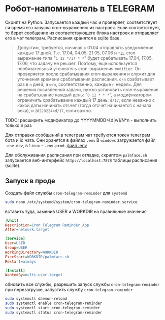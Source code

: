 # Робот-напоминатель в TELEGRAM

Скрипт на Python.
Запускается каждый час и проверяет, соответствует ли время его запуска cron-выражению из настроек.
Если соответствует, то берет сообщение из соответствующего блока настроек и отправляет его в чат телеграм.
Расписания хранятся в sqlite базе.


> Допустим, требуется, начиная с 01.04 отправлять уведомление каждые 17 дней. Т.е. 17.04, 04.05, 21.05, 07.06 и т.д.
> cron выражение типа "`1 12 */17 * *`" будет срабатывать 17.04, 17.05, 17.06, что задачу не решает. Поэтому, еще используется необязательный уточнятель cron-выражения `modifier`. Он проверяется после срабатывания cron-выражения и служит для уточнения времени срабатывания расписания.
> `d/n` срабатывает раз в `n` дней, а `w/n`, соответственно, каждые `n` недель.
> Для решения посавленной задачи, нужно установить cron-выражение на срабатывание каждый день: "`0 12 * * *`", а модификатором ограничить срабатывание каждый 17 день: `d/17`, если неважно с какой даты начинать отсчет (тогда отсчет начинается с начала века), и `20220224>d/17`, если важно.

TODO: расширить модификатор до YYYYMMDD>[d|w]/N*n - выполнить только n раз

Для отправки сообщений в телеграм чат требуются токен телеграм бота и id чата. Они хранятся в файлах `.env`
В `windows` загружается файл `.env.dev`, в `linux` - `.env.prod`: [файл .env](.env.SAMPLE)

Для обслуживания расписания при отладке, скриптом `palmface.sh` запускается веб-интерфейс `http://localhost:7878` таблицы расписания (sqlite).

## Запуск в проде

Создать файл службы `cron-telegram-reminder` для `systemd`

```sh
sudo nano /etc/systemd/system/cron-telegram-reminder.service
```
вставить туда, заменив USER и WORKDIR на правильные значения

```ini
[Unit]
Description=Cron Telegram Reminder App
After=network.target

[Service]
User=USER
Group=USER
WorkingDirectory=WORKDIR
ExecStart=WORKDIR/palmface.sh
Restart=always

[Install]
WantedBy=multi-user.target
```

обновить все службы, разрешить запуск службы `cron-telegram-reminder` при перезагрузке, запустить службу `cron-telegram-reminder`

```sh
sudo systemctl daemon-reload
sudo systemctl enable cron-telegram-reminder
sudo systemctl start cron-telegram-reminder
sudo systemctl status cron-telegram-reminder
```

